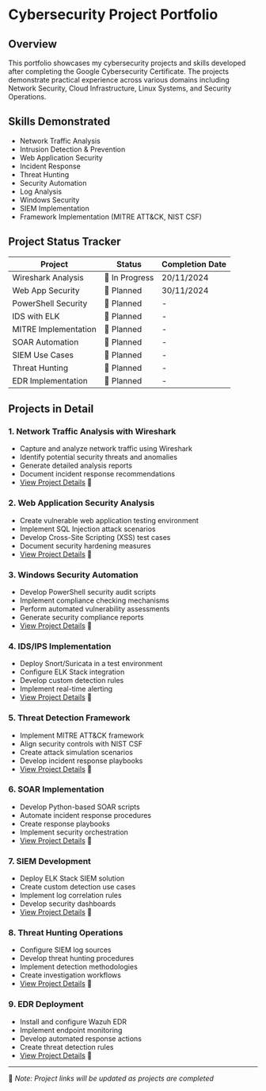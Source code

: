 # Cybersecurity Project Portfolio

## Overview
This portfolio showcases my cybersecurity projects and skills developed after completing the Google Cybersecurity Certificate. The projects demonstrate practical experience across various domains including Network Security, Cloud Infrastructure, Linux Systems, and Security Operations.

## Skills Demonstrated
- Network Traffic Analysis
- Intrusion Detection & Prevention
- Web Application Security
- Incident Response
- Threat Hunting
- Security Automation
- Log Analysis
- Windows Security
- SIEM Implementation
- Framework Implementation (MITRE ATT&CK, NIST CSF)

## Project Status Tracker
|         Project         |       Status       | Completion Date |
|-------------------------|--------------------|-----------------|
| Wireshark Analysis      |   🚧 In Progress   |   20/11/2024    |
| Web App Security        |   📝 Planned       |   30/11/2024    |
| PowerShell Security     |   📝 Planned       | - |
| IDS with ELK            |   📝 Planned       | - |
| MITRE Implementation    |   📝 Planned       | - |
| SOAR Automation         |   📝 Planned       | - |
| SIEM Use Cases          |   📝 Planned       | - |
| Threat Hunting          |   📝 Planned       | - |
| EDR Implementation      |   📝 Planned       | - |

## Projects in Detail

### 1. Network Traffic Analysis with Wireshark
- Capture and analyze network traffic using Wireshark
- Identify potential security threats and anomalies
- Generate detailed analysis reports
- Document incident response recommendations
- [View Project Details](https://github.com/cyberguardianx/Portfolio/tree/4dafe1528ac6e8c46e4fe128f81b5c891a9be84d/Network%20Traffic%20Analysis%20with%20Wireshark) 📍

### 2. Web Application Security Analysis
- Create vulnerable web application testing environment
- Implement SQL Injection attack scenarios
- Develop Cross-Site Scripting (XSS) test cases
- Document security hardening measures
- [View Project Details](https://github.com/cyberguardianx/Portfolio/tree/4dafe1528ac6e8c46e4fe128f81b5c891a9be84d/Web%20Application%20Security%20Analysis) 📍

### 3. Windows Security Automation
- Develop PowerShell security audit scripts
- Implement compliance checking mechanisms
- Perform automated vulnerability assessments
- Generate security compliance reports
- [View Project Details](https://github.com/cyberguardianx/Portfolio/tree/4dafe1528ac6e8c46e4fe128f81b5c891a9be84d/Windows%20Security%20Automation) 📍

### 4. IDS/IPS Implementation
- Deploy Snort/Suricata in a test environment
- Configure ELK Stack integration
- Develop custom detection rules
- Implement real-time alerting
- [View Project Details](https://github.com/cyberguardianx/Portfolio/tree/4dafe1528ac6e8c46e4fe128f81b5c891a9be84d/Intrusion%20Detection%20%26%20Prevention%20System%20Implementation) 📍

### 5. Threat Detection Framework
- Implement MITRE ATT&CK framework
- Align security controls with NIST CSF
- Create attack simulation scenarios
- Develop incident response playbooks
- [View Project Details](https://github.com/cyberguardianx/Portfolio/tree/4dafe1528ac6e8c46e4fe128f81b5c891a9be84d/Threat%20Detection%20Framework) 📍

### 6. SOAR Implementation
- Develop Python-based SOAR scripts
- Automate incident response procedures
- Create response playbooks
- Implement security orchestration
- [View Project Details](https://github.com/cyberguardianx/Portfolio/tree/4dafe1528ac6e8c46e4fe128f81b5c891a9be84d/SOAR%20Implementation) 📍

### 7. SIEM Development
- Deploy ELK Stack SIEM solution
- Create custom detection use cases
- Implement log correlation rules
- Develop security dashboards
- [View Project Details](https://github.com/cyberguardianx/Portfolio/tree/4dafe1528ac6e8c46e4fe128f81b5c891a9be84d/SIEM%20Development) 📍

### 8. Threat Hunting Operations
- Configure SIEM log sources
- Develop threat hunting procedures
- Implement detection methodologies
- Create investigation workflows
- [View Project Details](https://github.com/cyberguardianx/Portfolio/tree/4dafe1528ac6e8c46e4fe128f81b5c891a9be84d/Threat%20Hunting%20Operations) 📍

### 9. EDR Deployment
- Install and configure Wazuh EDR
- Implement endpoint monitoring
- Develop automated response actions
- Create threat detection rules
- [View Project Details](https://github.com/cyberguardianx/Portfolio/tree/4dafe1528ac6e8c46e4fe128f81b5c891a9be84d/EDR%20Deployment) 📍

---

📍 *Note: Project links will be updated as projects are completed*
